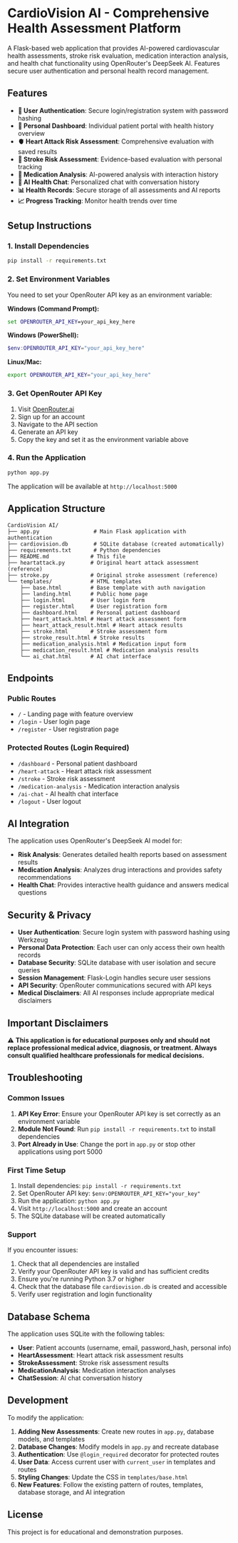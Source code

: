 # CardioVision AI - Comprehensive Health Assessment Platform

A Flask-based web application that provides AI-powered cardiovascular health assessments, stroke risk evaluation, medication interaction analysis, and health chat functionality using OpenRouter's DeepSeek AI. Features secure user authentication and personal health record management.

## Features

- **🔐 User Authentication**: Secure login/registration system with password hashing
- **👤 Personal Dashboard**: Individual patient portal with health history overview
- **🫀 Heart Attack Risk Assessment**: Comprehensive evaluation with saved results
- **🧠 Stroke Risk Assessment**: Evidence-based evaluation with personal tracking
- **💊 Medication Analysis**: AI-powered analysis with interaction history
- **🤖 AI Health Chat**: Personalized chat with conversation history
- **📊 Health Records**: Secure storage of all assessments and AI reports
- **📈 Progress Tracking**: Monitor health trends over time

## Setup Instructions

### 1. Install Dependencies

```bash
pip install -r requirements.txt
```

### 2. Set Environment Variables

You need to set your OpenRouter API key as an environment variable:

**Windows (Command Prompt):**
```cmd
set OPENROUTER_API_KEY=your_api_key_here
```

**Windows (PowerShell):**
```powershell
$env:OPENROUTER_API_KEY="your_api_key_here"
```

**Linux/Mac:**
```bash
export OPENROUTER_API_KEY="your_api_key_here"
```

### 3. Get OpenRouter API Key

1. Visit [OpenRouter.ai](https://openrouter.ai)
2. Sign up for an account
3. Navigate to the API section
4. Generate an API key
5. Copy the key and set it as the environment variable above

### 4. Run the Application

```bash
python app.py
```

The application will be available at `http://localhost:5000`

## Application Structure

```
CardioVision AI/
├── app.py                 # Main Flask application with authentication
├── cardiovision.db        # SQLite database (created automatically)
├── requirements.txt       # Python dependencies
├── README.md             # This file
├── heartattack.py        # Original heart attack assessment (reference)
├── stroke.py             # Original stroke assessment (reference)
└── templates/            # HTML templates
    ├── base.html         # Base template with auth navigation
    ├── landing.html      # Public home page
    ├── login.html        # User login form
    ├── register.html     # User registration form
    ├── dashboard.html    # Personal patient dashboard
    ├── heart_attack.html # Heart attack assessment form
    ├── heart_attack_result.html # Heart attack results
    ├── stroke.html       # Stroke assessment form
    ├── stroke_result.html # Stroke results
    ├── medication_analysis.html # Medication input form
    ├── medication_result.html # Medication analysis results
    └── ai_chat.html      # AI chat interface
```

## Endpoints

### Public Routes
- `/` - Landing page with feature overview
- `/login` - User login page
- `/register` - User registration page

### Protected Routes (Login Required)
- `/dashboard` - Personal patient dashboard
- `/heart-attack` - Heart attack risk assessment
- `/stroke` - Stroke risk assessment  
- `/medication-analysis` - Medication interaction analysis
- `/ai-chat` - AI health chat interface
- `/logout` - User logout

## AI Integration

The application uses OpenRouter's DeepSeek AI model for:

- **Risk Analysis**: Generates detailed health reports based on assessment results
- **Medication Analysis**: Analyzes drug interactions and provides safety recommendations
- **Health Chat**: Provides interactive health guidance and answers medical questions

## Security & Privacy

- **User Authentication**: Secure login system with password hashing using Werkzeug
- **Personal Data Protection**: Each user can only access their own health records
- **Database Security**: SQLite database with user isolation and secure queries
- **Session Management**: Flask-Login handles secure user sessions
- **API Security**: OpenRouter communications secured with API keys
- **Medical Disclaimers**: All AI responses include appropriate medical disclaimers

## Important Disclaimers

⚠️ **This application is for educational purposes only and should not replace professional medical advice, diagnosis, or treatment. Always consult qualified healthcare professionals for medical decisions.**

## Troubleshooting

### Common Issues

1. **API Key Error**: Ensure your OpenRouter API key is set correctly as an environment variable
2. **Module Not Found**: Run `pip install -r requirements.txt` to install dependencies
3. **Port Already in Use**: Change the port in `app.py` or stop other applications using port 5000

### First Time Setup

1. Install dependencies: `pip install -r requirements.txt`
2. Set OpenRouter API key: `$env:OPENROUTER_API_KEY="your_key"`
3. Run the application: `python app.py`
4. Visit `http://localhost:5000` and create an account
5. The SQLite database will be created automatically

### Support

If you encounter issues:
1. Check that all dependencies are installed
2. Verify your OpenRouter API key is valid and has sufficient credits
3. Ensure you're running Python 3.7 or higher
4. Check that the database file `cardiovision.db` is created and accessible
5. Verify user registration and login functionality

## Database Schema

The application uses SQLite with the following tables:

- **User**: Patient accounts (username, email, password_hash, personal info)
- **HeartAssessment**: Heart attack risk assessment results
- **StrokeAssessment**: Stroke risk assessment results  
- **MedicationAnalysis**: Medication interaction analyses
- **ChatSession**: AI chat conversation history

## Development

To modify the application:

1. **Adding New Assessments**: Create new routes in `app.py`, database models, and templates
2. **Database Changes**: Modify models in `app.py` and recreate database
3. **Authentication**: Use `@login_required` decorator for protected routes
4. **User Data**: Access current user with `current_user` in templates and routes
5. **Styling Changes**: Update the CSS in `templates/base.html`
6. **New Features**: Follow the existing pattern of routes, templates, database storage, and AI integration

## License

This project is for educational and demonstration purposes.
